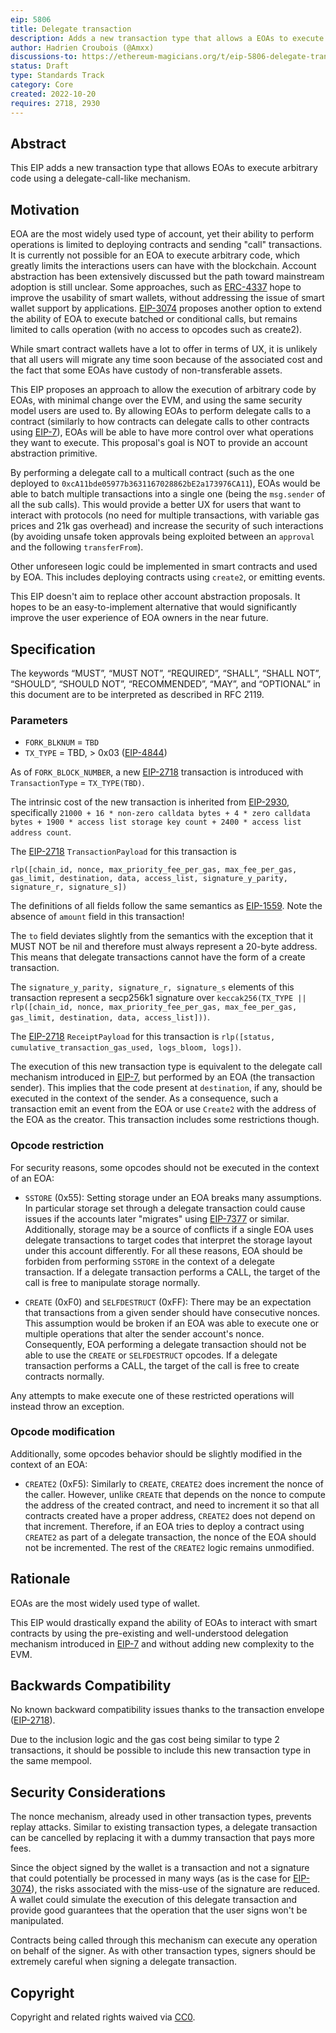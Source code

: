 ```yaml
---
eip: 5806
title: Delegate transaction
description: Adds a new transaction type that allows a EOAs to execute arbitrary code through delegation
author: Hadrien Croubois (@Amxx)
discussions-to: https://ethereum-magicians.org/t/eip-5806-delegate-transaction/11409
status: Draft
type: Standards Track
category: Core
created: 2022-10-20
requires: 2718, 2930
---
```


## Abstract

This EIP adds a new transaction type that allows EOAs to execute arbitrary code using a delegate-call-like mechanism.

## Motivation

EOA are the most widely used type of account, yet their ability to perform operations is limited to deploying contracts and sending "call" transactions. It is currently not possible for an EOA to execute arbitrary code, which greatly limits the interactions users can have with the blockchain. Account abstraction has been extensively discussed but the path toward mainstream adoption is still unclear. Some approaches, such as [ERC-4337](./eip-4337.md) hope to improve the usability of smart wallets, without addressing the issue of smart wallet support by applications. [EIP-3074](./eip-3074.md) proposes another option to extend the ability of EOA to execute batched or conditional calls, but remains limited to calls operation (with no access to opcodes such as create2).

While smart contract wallets have a lot to offer in terms of UX, it is unlikely that all users will migrate any time soon because of the associated cost and the fact that some EOAs have custody of non-transferable assets.

This EIP proposes an approach to allow the execution of arbitrary code by EOAs, with minimal change over the EVM, and using the same security model users are used to. By allowing EOAs to perform delegate calls to a contract (similarly to how contracts can delegate calls to other contracts using [EIP-7](./eip-7.md)), EOAs will be able to have more control over what operations they want to execute. This proposal's goal is NOT to provide an account abstraction primitive.

By performing a delegate call to a multicall contract (such as the one deployed to `0xcA11bde05977b3631167028862bE2a173976CA11`), EOAs would be able to batch multiple transactions into a single one (being the `msg.sender` of all the sub calls). This would provide a better UX for users that want to interact with protocols (no need for multiple transactions, with variable gas prices and 21k gas overhead) and increase the security of such interactions (by avoiding unsafe token approvals being exploited between an `approval` and the following `transferFrom`).

Other unforeseen logic could be implemented in smart contracts and used by EOA. This includes deploying contracts using `create2`, or emitting events.

This EIP doesn't aim to replace other account abstraction proposals. It hopes to be an easy-to-implement alternative that would significantly improve the user experience of EOA owners in the near future.

## Specification

The keywords “MUST”, “MUST NOT”, “REQUIRED”, “SHALL”, “SHALL NOT”, “SHOULD”, “SHOULD NOT”, “RECOMMENDED”, “MAY”, and “OPTIONAL” in this document are to be interpreted as described in RFC 2119.

### Parameters

- `FORK_BLKNUM` = `TBD`
- `TX_TYPE` = TBD, > 0x03 ([EIP-4844](./eip-4844.md))

As of `FORK_BLOCK_NUMBER`, a new [EIP-2718](./eip-2718.md) transaction is introduced with `TransactionType` = `TX_TYPE(TBD)`.

The intrinsic cost of the new transaction is inherited from [EIP-2930](./eip-2930.md), specifically `21000 + 16 * non-zero calldata bytes + 4 * zero calldata bytes + 1900 * access list storage key count + 2400 * access list address count`.

The [EIP-2718](./eip-2718.md) `TransactionPayload` for this transaction is

```
rlp([chain_id, nonce, max_priority_fee_per_gas, max_fee_per_gas, gas_limit, destination, data, access_list, signature_y_parity, signature_r, signature_s])
```

The definitions of all fields follow the same semantics as [EIP-1559](./eip-1559.md). Note the absence of `amount` field in this transaction!

The `to` field deviates slightly from the semantics with the exception that it MUST NOT be nil and therefore must always represent a 20-byte address. This means that delegate transactions cannot have the form of a create transaction.

The `signature_y_parity, signature_r, signature_s` elements of this transaction represent a secp256k1 signature over `keccak256(TX_TYPE || rlp([chain_id, nonce, max_priority_fee_per_gas, max_fee_per_gas, gas_limit, destination, data, access_list]))`.

The [EIP-2718](./eip-2718.md) `ReceiptPayload` for this transaction is `rlp([status, cumulative_transaction_gas_used, logs_bloom, logs])`.

The execution of this new transaction type is equivalent to the delegate call mechanism introduced in [EIP-7](./eip-7.md), but performed by an EOA (the transaction sender). This implies that the code present at `destination`, if any, should be executed in the context of the sender. As a consequence, such a transaction emit an event from the EOA or use `Create2` with the address of the EOA as the creator. This transaction includes some restrictions though.

### Opcode restriction

For security reasons, some opcodes should not be executed in the context of an EOA:

- `SSTORE` (0x55): Setting storage under an EOA breaks many assumptions. In particular storage set through a delegate transaction could cause issues if the accounts later "migrates" using [EIP-7377](./eip-7377.md) or similar. Additionally, storage may be a source of conflicts if a single EOA uses delegate transactions to target codes that interpret the storage layout under this account differently. For all these reasons, EOA should be forbiden from performing `SSTORE` in the context of a delegate transaction. If a delegate transaction performs a CALL, the target of the call is free to manipulate storage normally.

- `CREATE` (0xF0) and `SELFDESTRUCT` (0xFF): There may be an expectation that transactions from a given sender should have consecutive nonces. This assumption would be broken if an EOA was able to execute one or multiple operations that alter the sender account's nonce. Consequently, EOA performing a delegate transaction should not be able to use the `CREATE` or `SELFDESTRUCT` opcodes. If a delegate transaction performs a CALL, the target of the call is free to create contracts normally.

Any attempts to make execute one of these restricted operations will instead throw an exception.

### Opcode modification

Additionally, some opcodes behavior should be slightly modified in the context of an EOA:

- `CREATE2` (0xF5): Similarly to `CREATE`, `CREATE2` does increment the nonce of the caller. However, unlike `CREATE` that depends on the nonce to compute the address of the created contract, and need to increment it so that all contracts created have a proper address, `CREATE2` does not depend on that increment. Therefore, if an EOA tries to deploy a contract using `CREATE2` as part of a delegate transaction, the nonce of the EOA should not be incremented. The rest of the `CREATE2` logic remains unmodified.


## Rationale

EOAs are the most widely used type of wallet.

This EIP would drastically expand the ability of EOAs to interact with smart contracts by using the pre-existing and well-understood delegation mechanism introduced in [EIP-7](./eip-7.md) and without adding new complexity to the EVM.

## Backwards Compatibility

No known backward compatibility issues thanks to the transaction envelope ([EIP-2718](./eip-2718.md)).

Due to the inclusion logic and the gas cost being similar to type 2 transactions, it should be possible to include this new transaction type in the same mempool.

## Security Considerations

The nonce mechanism, already used in other transaction types, prevents replay attacks. Similar to existing transaction types, a delegate transaction can be cancelled by replacing it with a dummy transaction that pays more fees.

Since the object signed by the wallet is a transaction and not a signature that could potentially be processed in many ways (as is the case for [EIP-3074](./eip-3074.md)), the risks associated with the miss-use of the signature are reduced. A wallet could simulate the execution of this delegate transaction and provide good guarantees that the operation that the user signs won't be manipulated.

Contracts being called through this mechanism can execute any operation on behalf of the signer. As with other transaction types, signers should be extremely careful when signing a delegate transaction.

## Copyright

Copyright and related rights waived via [CC0](../LICENSE.md).
